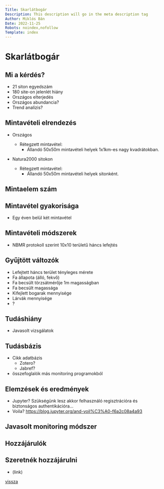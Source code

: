 ```yaml
---
Title: Skarlátbogár
Description: This description will go in the meta description tag
Author: Miklós Bán
Date: 2022-11-25
Robots: noindex,nofollow
Template: index
---
```

# Skarlátbogár

## Mi a kérdés?
- 21 siton egyedszám
- 180 site-on jelenlét hiány
- Országos elterjedés
- Országos abundancia?
- Trend analízis?

## Mintavételi elrendezés
- Országos
    - Rétegzett mintavétel:
        - Állandó 50x50m mintavételi helyek 1x1km-es nagy kvadrátokban. 

- Natura2000 sitokon
    - Rétegzett mintavétel:
        - Állandó 50x50m mintavételi helyek sitonként. 

## Mintaelem szám

## Mintavétel gyakorisága 
- Egy éven belül két mintavétel

## Mintavételi módszerek
- NBMR protokoll szerint 10x10 területű háncs lefejtés

## Gyűjtött változók
- Lefejtett háncs terület tényleges mérete
- Fa állapota (álló, fekvő)
- Fa becsült törzsátmérője 1m magasságban
- Fa becsült magassága
- Kifejlett bogarak mennyisége 
- Lárvák mennyisége
- ?

## Tudáshiány 
- Javasolt vizsgálatok

## Tudásbázis 
- Cikk adatbázis
    - Zotero?
    - Jabref?
- összefoglalók más monitoring programokból

## Elemzések és eredmények
- Jupyter? Szükségünk lesz akkor felhasználó regisztrációra és biztonságos authentikációra...
- Voila? https://blog.jupyter.org/and-voil%C3%A0-f6a2c08a4a93

## Javasolt monitoring módszer

## Hozzájárulók

## Szeretnék hozzájárulni
- (link)

[vissza](?07-workshop/10-natura2000/20-bogarak)

